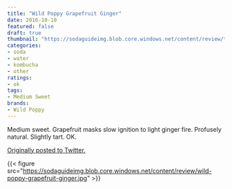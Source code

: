 ```yaml
---
title: "Wild Poppy Grapefruit Ginger"
date: 2016-10-10
featured: false
draft: true
thumbnail: "https://sodaguideimg.blob.core.windows.net/content/review/thumbs/wild-poppy-grapefruit-ginger.jpg"
categories:
- soda
- water
- kombucha
- other
ratings:
- ok
tags:
- Medium Sweet
brands:
- Wild Poppy
---
```


Medium sweet. Grapefruit masks slow ignition to light ginger fire. Profusely natural. Slightly tart. OK.

[Originally posted to Twitter.](https://twitter.com/Cavorter/status/785677341905256449)

{{< figure src="https://sodaguideimg.blob.core.windows.net/content/review/wild-poppy-grapefruit-ginger.jpg" >}}

